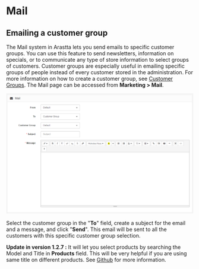 Mail
====

Emailing a customer group
-------------------------

The Mail system in Arastta lets you send emails to specific customer groups. You can use this feature to send newsletters, information on specials, or to communicate any type of store information to select groups of customers. Customer groups are especially useful in emailing specific groups of people instead of every customer stored in the administration. For more information on how to create a customer group, see [Customer Groups](docs/user-manual/customers/groups). The Mail page can be accessed from **Marketing > Mail**.

![customers group email](_images/mail.png)

Select the customer group in the "**To**" field, create a subject for the email and a message, and click "**Send**". This email will be sent to all the customers with this specific customer group selection.

<div class="uk-alert uk-alert-info uk-margin-small-left uk-margin-small-right"><i class="uk-icon-info-circle"></i> <b>Update in version 1.2.7 :</b> It will let you select products by searching the Model and Title in <b>Products</b> field. This will be very helpful if you are using same title on different products. See <a href="https://github.com/arastta/arastta/issues/353">Github</a> for more information.</div>